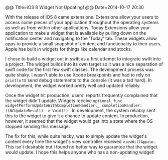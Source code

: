@@ Title=iOS 8 Widget Not Updating!
@@ Date=2014-10-17 20:30


With the release of iOS 8 came extensions.  Extensions allow your users to access some pieces of your application throughout the operating systems as well as from within other applications.  Today Extensions allow your application to make a widget that is available by pulling down on the notification center and navigating to the 'Today' tab.  These widgets allow apps to provide a small snapshot of content and functionality to their users.  Apple has built in widgets for things like calendar and stocks.

I chose to build a widget out in swift as a first attempt to integrate swift into a project.  The widget builds into its own target so it was a nice separation of swift code for the first few swift classes.  The development process was quite shaky.  I wasn't able to use Xcode breakpoints and had to rely on `println` to send debug statements to the console (it was a tad hard).  In development, the widget worked pretty well and updated reliably.  

Once the widget hit production, users' reports frequently complained that the widget didn't update.  Widgets receive `optional func widgetPerformUpdateWithCompletionHandler(_ completionHandler: ((NCUpdateResult) -> Void)!)` .  In development, the system reliably sent this to the widget to give it a chance to update content.  In production, however, it seemed that the widget would get into a state where the OS stopped sending this message.  

The fix for this, while quite hacky, was to simply update the widget's content every time the widget's view controller received `viewWillAppear`.  This isn't desirable but I found no better way to guarantee that the widget would update.  I hope this helps anyone who has a non-updating widget!
